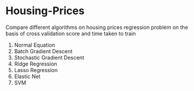 # Housing-Prices
Compare different algorithms on housing prices regression problem on the basis of cross validation score and time taken to train

1. Normal Equation
2. Batch Gradient Descent
3. Stochastic Gradient Descent
4. Ridge Regression
5. Lasso Regression
6. Elastic Net
7. SVM
